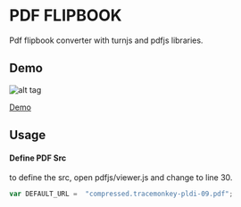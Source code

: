 # PDF FLIPBOOK
Pdf flipbook converter with turnjs and pdfjs libraries.

## Demo
![alt tag](http://eray.info/demo/pdf-flipbook/ompressed.tracemonkey-pldi-09.pdf20161028171848.gif)

[Demo](http://eray.info/demo/pdf-flipbook)

## Usage

#### Define PDF Src

to define the src, open pdfjs/viewer.js and change to line 30.
```javascript
var DEFAULT_URL =  "compressed.tracemonkey-pldi-09.pdf";
```

 
